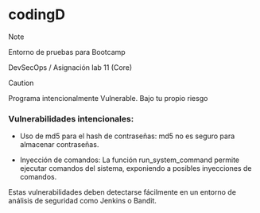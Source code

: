 # codingD

> [!NOTE]
> Entorno de pruebas para Bootcamp

DevSecOps / Asignación lab 11 (Core) 


> [!CAUTION]
> Programa intencionalmente Vulnerable. Bajo tu propio riesgo

### Vulnerabilidades intencionales:
   - Uso de md5 para el hash de contraseñas: md5 no es seguro para almacenar contraseñas.
   
   - Inyección de comandos: La función run_system_command permite ejecutar comandos del sistema, exponiendo a posibles inyecciones de comandos.

Estas vulnerabilidades deben detectarse fácilmente en un entorno de análisis de seguridad como Jenkins o Bandit.

